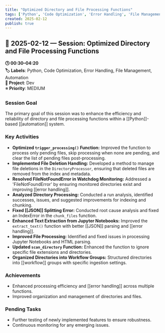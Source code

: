 ```yaml
---
title: "Optimized Directory and File Processing Functions"
tags: ['Python', 'Code Optimization', 'Error Handling', 'File Management', 'Automation']
created: 2025-02-12
publish: true
---
```


## 📅 2025-02-12 — Session: Optimized Directory and File Processing Functions

**🕒 00:30–04:20**  
**🏷️ Labels**: Python, Code Optimization, Error Handling, File Management, Automation  
**📂 Project**: Dev  
**⭐ Priority**: MEDIUM  


### Session Goal
The primary goal of this session was to enhance the efficiency and reliability of directory and file processing functions within a [[Python]]-based [[automation]] system.

### Key Activities
- **Optimized `trigger_processing()` Function:** Improved the function to process only pending files, skip processing when none are pending, and clear the list of pending files post-processing.
- **Implemented File Deletion Handling:** Developed a method to manage file deletions in the `DirectoryProcessor`, ensuring that deleted files are removed from the index and metadata.
- **Resolved FileNotFoundError in Watchdog Monitoring:** Addressed a 'FileNotFoundError' by ensuring monitored directories exist and improving [[error handling]].
- **Analyzed Directory Processing:** Conducted a run analysis, identified successes, issues, and suggested improvements for indexing and chunking.
- **Fixed [[JSON]] Splitting Error:** Conducted root cause analysis and fixed an IndexError in the `chunk_files` function.
- **Enhanced Text Extraction from Jupyter Notebooks:** Improved the `extract_text()` function with better [[JSON]] parsing and [[error handling]].
- **Improved File Processing:** Identified and fixed issues in processing Jupyter Notebooks and HTML parsing.
- **Updated `scan_directory` Function:** Enhanced the function to ignore specific file extensions and directories.
- **Organized Directories into Workflow Groups:** Structured directories into [[workflow]] groups with specific ingestion settings.

### Achievements
- Enhanced processing efficiency and [[error handling]] across multiple functions.
- Improved organization and management of directories and files.

### Pending Tasks
- Further testing of newly implemented features to ensure robustness.
- Continuous monitoring for any emerging issues.
